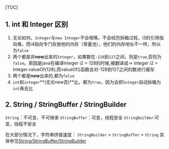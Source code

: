 [TOC]
## 1. int 和 Integer 区别
1. 无论如何，`Integer`与`new Integer`不会相等。不会经历拆箱过程，i3的引用指向堆，而i4指向专门存放他的内存（常量池），他们的内存地址不一样，所以为`false`
2. 两个都是非**new**出来的`Integer`，如果数在`-128`到`127`之间，则是`true`,否则为`false`。原因是java在编译Integer i2 = 128的时候,被翻译成-> Integer i2 = Integer.valueOf(128);而valueOf()函数会对-128到127之间的数进行缓存
3. 两个都是**new**出来的,都为`false`
4. `int`和`integer`**(无论new否)**比，都为`true`，因为会把`Integer`自动拆箱为`int`再去比

## 2. String / StringBuffer / StringBuilder
`String`：不可变、不可继承
`StringBuffer`：可变，线程安全
`StringBuilder`:可变，线程不安全

在大部分情况下，字符串拼接速度：
`StringBuilder` > `StringBuffer` > `String`
具体参见[String/StringBuffer/StringBuilder](http://blog.csdn.net/rmn190/article/details/1492013)